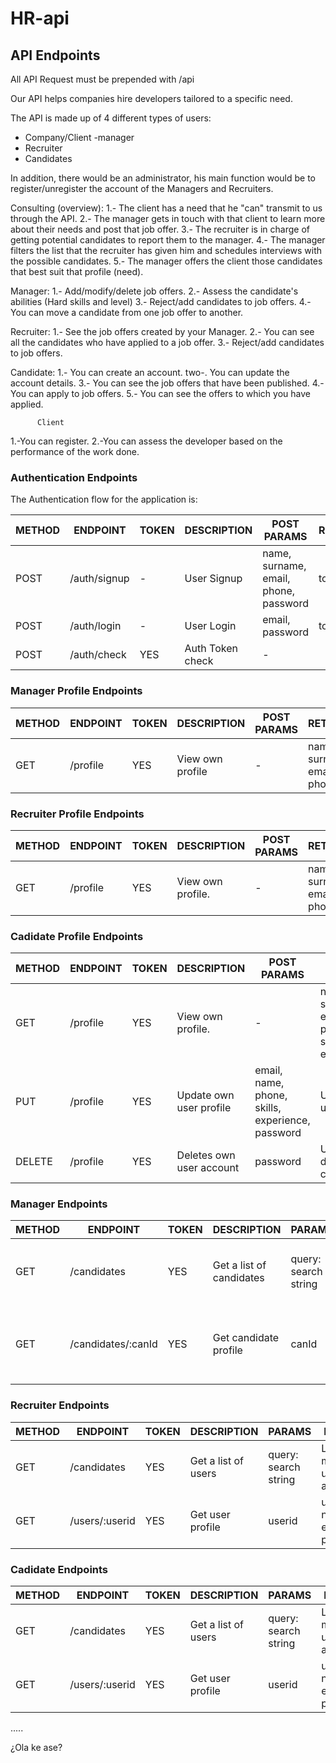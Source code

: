 # HR-api

## API Endpoints

All API Request must be prepended with /api

Our API helps companies hire developers tailored to a specific need.

The API is made up of 4 different types of users:

- Company/Client
-manager
- Recruiter
- Candidates

In addition, there would be an administrator, his main function would be to register/unregister the account of the Managers and Recruiters.

Consulting (overview):
1.- The client has a need that he "can" transmit to us through the API.
2.- The manager gets in touch with that client to learn more about their needs and post that job offer.
3.- The recruiter is in charge of getting potential candidates to report them to the manager.
4.- The manager filters the list that the recruiter has given him and schedules interviews with the possible candidates.
5.- The manager offers the client those candidates that best suit that profile (need).


Manager:
1.- Add/modify/delete job offers.
2.- Assess the candidate's abilities (Hard skills and level)
3.- Reject/add candidates to job offers.
4.- You can move a candidate from one job offer to another.

Recruiter:
1.- See the job offers created by your Manager.
2.- You can see all the candidates who have applied to a job offer.
3.- Reject/add candidates to job offers.





Candidate:
1.- You can create an account.
two-. You can update the account details.
3.- You can see the job offers that have been published.
4.- You can apply to job offers.
5.- You can see the offers to which you have applied.

          Client
1.-You can register.
2.-You can assess the developer based on the performance of the work done.


### Authentication Endpoints

The Authentication flow for the application is:

METHOD | ENDPOINT         | TOKEN | DESCRIPTION              | POST PARAMS                                     | RETURNS
-------|------------------|-------|--------------------------|-------------------------------------------------|--------------------
POST   | /auth/signup     | -     | User Signup              | name, surname, email, phone, password           | token
POST   | /auth/login      | -     | User Login               | email, password                                 | token
POST   | /auth/check      | YES   | Auth Token check         | -                                               |


### Manager Profile Endpoints

METHOD | ENDPOINT         | TOKEN | DESCRIPTION              | POST PARAMS                                     | RETURNS
-------|------------------|-------|--------------------------|-------------------------------------------------|--------------------
GET    | /profile         | YES   | View own profile         | -                                               | name, surname, email, phone


### Recruiter Profile Endpoints

METHOD | ENDPOINT         | TOKEN | DESCRIPTION              | POST PARAMS                                     | RETURNS
-------|------------------|-------|--------------------------|-------------------------------------------------|--------------------
GET    | /profile         | YES   | View own profile.        | -                                               | name, surname, email, phone


### Cadidate Profile Endpoints

METHOD | ENDPOINT         | TOKEN | DESCRIPTION              | POST PARAMS                                     | RETURNS
-------|------------------|-------|--------------------------|-------------------------------------------------|--------------------
GET    | /profile         | YES   | View own profile.        | -                                               | name, surname, email, phone, skills, experience
PUT    | /profile         | YES   | Update own user profile  | email, name, phone, skills, experience, password| Updated user data
DELETE | /profile         | YES   | Deletes own user account | password                                        | User deletion confirmation


### Manager Endpoints

METHOD | ENDPOINT           | TOKEN | DESCRIPTION              | PARAMS                                          | RETURNS
-------|--------------------|-------|--------------------------|-------------------------------------------------|--------------------
GET    | /candidates        | YES   | Get a list of candidates | query: search string                            | List of matching names, surnames and ids
GET    | /candidates/:canId | YES   | Get candidate profile    | canId                                           | name, surname, email, phone, skills, expereince


### Recruiter Endpoints

METHOD | ENDPOINT         | TOKEN | DESCRIPTION              | PARAMS                                          | RETURNS
-------|------------------|-------|--------------------------|-------------------------------------------------|--------------------
GET    | /candidates      | YES   | Get a list of users      | query: search string                            | List of matching usernames and ids
GET    | /users/:userid   | YES   | Get user profile         | userid                                          | username, name, email, posts


### Cadidate Endpoints

METHOD | ENDPOINT         | TOKEN | DESCRIPTION              | PARAMS                                          | RETURNS
-------|------------------|-------|--------------------------|-------------------------------------------------|--------------------
GET    | /candidates      | YES   | Get a list of users      | query: search string                            | List of matching usernames and ids
GET    | /users/:userid   | YES   | Get user profile         | userid                                          | username, name, email, posts
.....

¿Ola ke ase?
